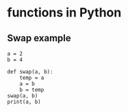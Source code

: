 # functions in Python



## Swap example

    a = 2
    b = 4

    def swap(a, b):
        temp = a
        a = b
        b = temp
    swap(a, b)
    print(a, b)

